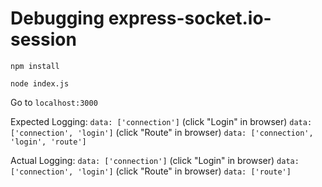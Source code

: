# Debugging express-socket.io-session

```
npm install
```

```
node index.js
```

Go to `localhost:3000`

Expected Logging:
`data: ['connection']`
(click "Login" in browser)
`data: ['connection', 'login']`
(click "Route" in browser)
`data: ['connection', 'login', 'route']`

Actual Logging:
`data: ['connection']`
(click "Login" in browser)
`data: ['connection', 'login']`
(click "Route" in browser)
`data: ['route']`